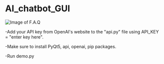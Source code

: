 # AI_chatbot_GUI

![Image of F.A.Q](https://i.imgur.com/auWJ2f8.png/)

-Add your API key from OpenAI's website to the "api.py" file using API_KEY = "enter key here".

-Make sure to install PyQt5, api, openai, pip packages.

-Run demo.py